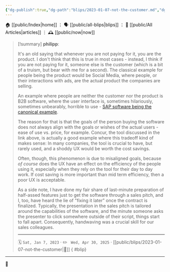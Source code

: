 ```yaml
---
{"dg-publish":true,"dg-path":"blips/2023-01-07-not-the-customer.md","dg-permalink":"2023/01/07/not-the-customer/","permalink":"/2023/01/07/not-the-customer/","title":"philipp @ 2023-01-07"}
---
```



<div class="transclusion internal-embed is-loaded"><div class="markdown-embed">




🏠 [[public/Index\|home]]  ⋮ 🗣️ [[public/all-blips\|blips]] ⋮  📝 [[public/All Articles\|articles]]  ⋮ 🕰️ [[public/now\|now]]


</div></div>


> [!summary] **philipp**:
>
> It's an old saying that whenever you are not paying for it, you are the product. I don't think that this is true in most cases - instead, I think if you are not paying for it, someone else is the customer (which is a bit of a truism, but bear with me for a second). The classical example for people being the product would be Social Media, where people, or their interactions with ads, are the actual product the companies are selling.
>
> An example where people are neither the customer nor the product is B2B software, where the user interface is, sometimes hilariously, sometimes unbearably, horrible to use - [SAP software being the canonical example](https://blog.plover.com/prog/crap-warning-signs-2.html).
>
> The reason for that is that the goals of the person buying the software does not always align with the goals or wishes of the actual users - ease of use vs. price, for example. Concur, the tool discussed in the link above, is actually a good example where this tradeoff kind of makes sense: In many companies, the tool is crucial to have, but rarely used, and a shoddy UX would be worth the cost savings.
>
> Often, though, this phenomenon is due to misaligned goals, because _of course_ does the UX have an effect on the efficiency of the people using it, especially when they rely on the tool for their day to day work. If cost saving is more important than mid term efficiency, then a poor UX is acceptable.
>
> As a side note, I have done my fair share of last-minute preparation of half-assed features just to get the software through a sales pitch, and I, too, have heard the lie of "fixing it later" once the contract is finalized. Typically, the presentation in the sales pitch is tailored around the capabilities of the software, and the minute someone asks the presenter to click somewhere outside of their script, things start to fall apart. Consequently, handwaving was a crucial skill for our sales colleagues.
> - - -
>
> 🗓️ <code>Sat, Jan 7, 2023</code>  · ✏️ <code> Wed, Apr 30, 2025</code>  · [[public/blips/2023-01-07-not-the-customer\|🔗]]
{ #blip}


- - -

 👾
